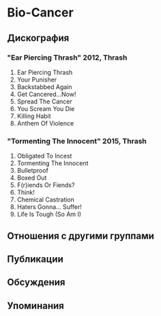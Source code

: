 # Bio-Cancer



## Дискография

### "Ear Piercing Thrash" 2012, Thrash

1. Ear Piercing Thrash
2. Your Punisher
3. Backstabbed Again
4. Get Cancered…Now!
5. Spread The Cancer
6. You Scream You Die
7. Killing Habit
8. Anthem Of Violence

### "Tormenting The Innocent" 2015, Thrash

1. Obligated To Incest
2. Tormenting The Innocent
3. Bulletproof
4. Boxed Out
5. F(r)iends Or Fiends?
6. Think!
7. Chemical Castration
8. Haters Gonna... Suffer!
9. Life Is Tough (So Am I)


## Отношения с другими группами


## Публикации


## Обсуждения


## Упоминания

